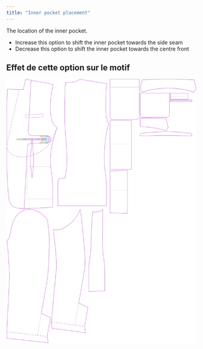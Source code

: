 ```yaml
---
title: "Inner pocket placement"
---
```


The location of the inner pocket.

- Increase this option to shift the inner pocket towards the side seam
- Decrease this option to shift the inner pocket towards the centre front

## Effet de cette option sur le motif

![This image shows the effect of this option by superimposing several variants that have a different value for this option](jaeger_innerpocketplacement_sample.svg "Effect of this option on the pattern")
